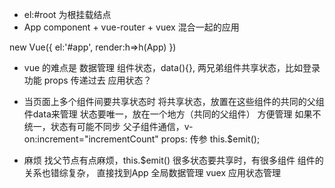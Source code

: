 - el:#root  为根挂载结点
- App component + vue-router + vuex 混合一起的应用

new Vue({
  el:'#app',
  render:h=>h(App)
})

- vue 的难点是 数据管理
  组件状态，data(){},
  两兄弟组件共享状态，比如登录功能 
  props 传递过去
  应用状态？

- 当页面上多个组件间要共享状态时
  将共享状态，放置在这些组件的共同的父组件data来管理
  状态要唯一，放在一个地方（共同的父组件） 方便管理
  如果不统一，状态有可能不同步
  父子组件通信，v-on:increment="incrementCount"
  props: 传参 this.$emit();

- 麻烦 找父节点有点麻烦，this.$emit()
  很多状态要共享时，有很多组件 组件的关系也错综复杂，
  直接找到App 全局数据管理 vuex 应用状态管理